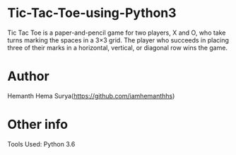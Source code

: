 # Tic-Tac-Toe-using-Python3

Tic Tac Toe is a paper-and-pencil game for two players, X and O, who take turns marking the spaces in a 3×3 grid. The player who succeeds in placing three of their marks in a horizontal, vertical, or diagonal row wins the game.

# Author

Hemanth Hema Surya(https://github.com/iamhemanthhs)

# Other info

Tools Used: Python 3.6
